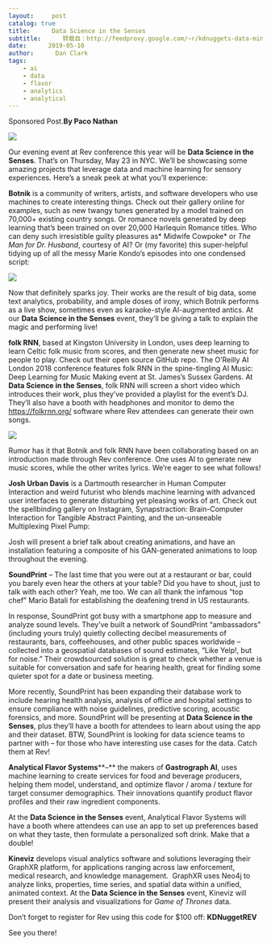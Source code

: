 ```yaml
---
layout:     post
catalog: true
title:      Data Science in the Senses
subtitle:      转载自：http://feedproxy.google.com/~r/kdnuggets-data-mining-analytics/~3/XaJjVroKLMQ/domino-data-science-senses.html
date:      2019-05-10
author:      Dan Clark
tags:
    - ai
    - data
    - flavor
    - analytics
    - analytical
---
```


Sponsored Post.**By Paco Nathan**

![](https://www.kdnuggets.com/wp-content/uploads/data-science-senses-fig-1.jpg)


Our evening event at Rev conference this year will be **Data Science in the Senses**. That’s on Thursday, May 23 in NYC. We’ll be showcasing some amazing projects that leverage data and machine learning for sensory experiences. Here’s a sneak peek at what you’ll experience:

**Botnik** is a community of writers, artists, and software developers who use machines to create interesting things. Check out their gallery online for examples, such as new twangy tunes generated by a model trained on 70,000+ existing country songs. Or romance novels generated by deep learning that’s been trained on over 20,000 Harlequin Romance titles. Who can deny such irresistible guilty pleasures as* Midwife Cowpoke* or *The Man for Dr. Husband*, courtesy of AI? Or (my favorite) this super-helpful tidying up of all the messy Marie Kondo’s episodes into one condensed script:

![](https://www.kdnuggets.com/wp-content/uploads/data-science-senses-fig-2.jpg)


Now that definitely sparks joy. Their works are the result of big data, some text analytics, probability, and ample doses of irony, which Botnik performs as a live show, sometimes even as karaoke-style AI-augmented antics. At our **Data Science in the Senses** event, they’ll be giving a talk to explain the magic and performing live!

**folk RNN**, based at Kingston University in London, uses deep learning to learn Celtic folk music from scores, and then generate new sheet music for people to play. Check out their open source GitHub repo. The O’Reilly AI London 2018 conference features folk RNN in the spine-tingling AI Music: Deep Learning for Music Making event at St. James’s Sussex Gardens. At **Data Science in the Senses**, folk RNN will screen a short video which introduces their work, plus they’ve provided a playlist for the event’s DJ. They’ll also have a booth with headphones and monitor to demo the https://folkrnn.org/ software where Rev attendees can generate their own songs.

![](https://www.kdnuggets.com/wp-content/uploads/data-science-senses-fig-3.jpg)


Rumor has it that Botnik and folk RNN have been collaborating based on an introduction made through Rev conference. One uses AI to generate new music scores, while the other writes lyrics. We’re eager to see what follows!

**Josh Urban Davis** is a Dartmouth researcher in Human Computer Interaction and weird futurist who blends machine learning with advanced user interfaces to generate disturbing yet pleasing works of art. Check out the spellbinding gallery on Instagram, Synapstraction: Brain-Computer Interaction for Tangible Abstract Painting, and the un-unseeable Multiplexing Pixel Pump:

Josh will present a brief talk about creating animations, and have an installation featuring a composite of his GAN-generated animations to loop throughout the evening.

**SoundPrint** – The last time that you were out at a restaurant or bar, could you barely even hear the others at your table? Did you have to shout, just to talk with each other? Yeah, me too. We can all thank the infamous “top chef” Mario Batali for establishing the deafening trend in US restaurants.

In response, SoundPrint got busy with a smartphone app to measure and analyze sound levels. They’ve built a network of SoundPrint “ambassadors” (including yours truly) quietly collecting decibel measurements of restaurants, bars, coffeehouses, and other public spaces worldwide – collected into a geospatial databases of sound estimates, “Like Yelp!, but for noise.” Their crowdsourced solution is great to check whether a venue is suitable for conversation and safe for hearing health, great for finding some quieter spot for a date or business meeting.

More recently, SoundPrint has been expanding their database work to include hearing health analysis, analysis of office and hospital settings to ensure compliance with noise guidelines, predictive scoring, acoustic forensics, and more. SoundPrint will be presenting at **Data Science in the Senses**, plus they’ll have a booth for attendees to learn about using the app and their dataset. BTW, SoundPrint is looking for data science teams to partner with – for those who have interesting use cases for the data. Catch them at Rev!

**Analytical Flavor Systems****–** the makers of **Gastrograph AI**, uses machine learning to create services for food and beverage producers, helping them model, understand, and optimize flavor / aroma / texture for target consumer demographics. Their innovations quantify product flavor profiles and their raw ingredient components.

At the **Data Science in the Senses** event, Analytical Flavor Systems will have a booth where attendees can use an app to set up preferences based on what they taste, then formulate a personalized soft drink. Make that a double!

**Kineviz** develops visual analytics software and solutions leveraging their GraphXR platform, for applications ranging across law enforcement, medical research, and knowledge management.  GraphXR uses Neo4j to analyze links, properties, time series, and spatial data within a unified, animated context. At the **Data Science in the Senses** event, Kineviz will present their analysis and visualizations for *Game of Thrones* data.

Don’t forget to register for Rev using this code for $100 off: **KDNuggetREV**

See you there!
